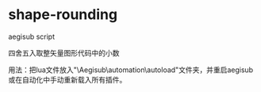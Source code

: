 # shape-rounding
aegisub script

四舍五入取整矢量图形代码中的小数

用法：把lua文件放入"\Aegisub\automation\autoload"文件夹，并重启aegisub或在自动化中手动重新载入所有插件。
